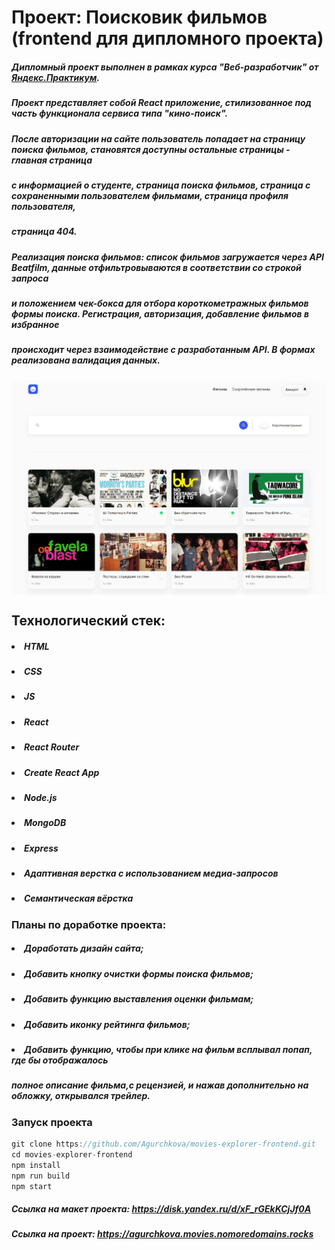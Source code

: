 # Проект: Поисковик фильмов (frontend для дипломного проекта)

##### Дипломный проект выполнен в рамках курса "Веб-разработчик" от <a href="https://practicum.yandex.ru/">Яндекс.Практикум</a>. 
##### Проект представляет собой React приложение, стилизованное под часть функционала сервиса типа "кино-поиск".
##### После авторизации на сайте пользователь попадает на страницу поиска фильмов, становятся доступны остальные страницы - главная страница
##### с информацией о студенте, страница поиска фильмов, страница с сохраненными пользователем фильмами, страница профиля пользователя,
##### страница 404. 
##### Реализация поиска фильмов: список фильмов загружается через API Beatfilm, данные отфильтровываются в соответствии со строкой запроса
##### и положением чек-бокса для отбора короткометражных фильмов формы поиска. Регистрация, авторизация, добавление фильмов в избранное
#####  происходит через взаимодействие с разработанным API. В формах реализована валидация данных.

<img align="center" src="https://github.com/Agurchkova/Agurchkova/blob/main/movies.jpg" width="1012" alt="Movies"/>

## Технологический стек:
#####  <li>HTML</li>
#####  <li>CSS</li>
#####  <li>JS</li>
#####  <li>React</li>
#####  <li>React Router</li>
#####  <li>Create React App</li>
#####  <li>Node.js</li>
#####  <li>MongoDB</li>
#####  <li>Express</li>
#####  <li>Адаптивная верстка с использованием медиа-запросов</li>
#####  <li>Семантическая вёрстка</li>

### Планы по доработке проекта:
#####  <li>Доработать дизайн сайта;</li>
#####  <li>Добавить кнопку очистки формы поиска фильмов;</li>
#####  <li>Добавить функцию выставления оценки фильмам;</li>
#####  <li>Добавить иконку рейтинга фильмов;</li>
#####  <li>Добавить функцию, чтобы при клике на фильм всплывал попап, где бы отображалось 
#####  полное описание фильма,с рецензией, и нажав дополнительно на обложку, открывался трейлер.</li>

### Запуск проекта

```ts
git clone https://github.com/Agurchkova/movies-explorer-frontend.git
cd movies-explorer-frontend
npm install
npm run build 
npm start
```

##### Ссылка на макет проекта: https://disk.yandex.ru/d/xF_rGEkKCjJf0A
##### Ссылка на проект: https://agurchkova.movies.nomoredomains.rocks
